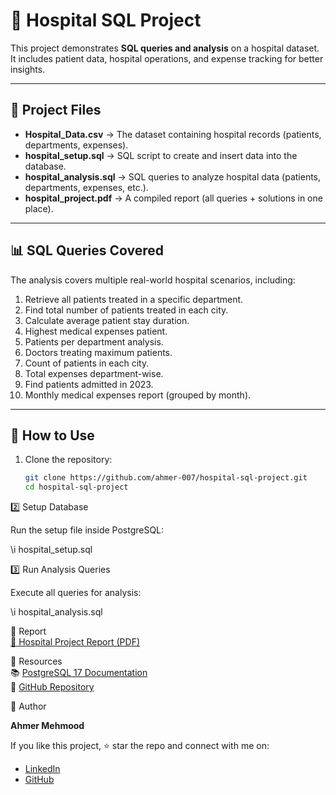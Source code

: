# 🏥 Hospital SQL Project  

This project demonstrates **SQL queries and analysis** on a hospital dataset.  
It includes patient data, hospital operations, and expense tracking for better insights.  

---

## 📂 Project Files  

- **Hospital_Data.csv** → The dataset containing hospital records (patients, departments, expenses).  
- **hospital_setup.sql** → SQL script to create and insert data into the database.  
- **hospital_analysis.sql** → SQL queries to analyze hospital data (patients, departments, expenses, etc.).  
- **hospital_project.pdf** → A compiled report (all queries + solutions in one place).  

---

## 📊 SQL Queries Covered  

The analysis covers multiple real-world hospital scenarios, including:  

1. Retrieve all patients treated in a specific department.  
2. Find total number of patients treated in each city.  
3. Calculate average patient stay duration.  
4. Highest medical expenses patient.  
5. Patients per department analysis.  
6. Doctors treating maximum patients.  
7. Count of patients in each city.  
8. Total expenses department-wise.  
9. Find patients admitted in 2023.  
10. Monthly medical expenses report (grouped by month).  

---

## 🚀 How to Use  

1. Clone the repository:  
   ```bash
   git clone https://github.com/ahmer-007/hospital-sql-project.git
   cd hospital-sql-project 

2️⃣ Setup Database

Run the setup file inside PostgreSQL:

\i hospital_setup.sql

3️⃣ Run Analysis Queries

Execute all queries for analysis:

\i hospital_analysis.sql


📘 Report  
[📄 Hospital Project Report (PDF)](hospital_project.pdf)



🔗 Resources  
📚 [PostgreSQL 17 Documentation](https://www.postgresql.org/docs/17/index.html)  
💾 [GitHub Repository](https://github.com/ahmer-007/hospital-sql-project)  



👤 Author  

**Ahmer Mehmood**  

If you like this project, ⭐ star the repo and connect with me on:  
- [LinkedIn](https://www.linkedin.com/in/ahmer-mehmood---oo7/)  
- [GitHub](https://github.com/ahmer-007)  


